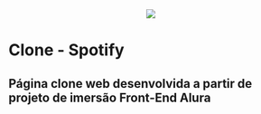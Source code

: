 <div align=center>
  <img src='https://github.com/user-attachments/assets/ed0d24c1-18c9-456d-a292-9f8d0f67bfcc'>
</div>

# Clone - Spotify
## Página clone web desenvolvida a partir de projeto de imersão Front-End Alura
